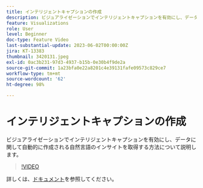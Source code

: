 ```yaml
---
title: インテリジェントキャプションの作成
description: ビジュアライゼーションでインテリジェントキャプションを有効にし、データに関して自動的に作成される自然言語のインサイトを取得する方法について説明します。
feature: Visualizations
role: User
level: Beginner
doc-type: Feature Video
last-substantial-update: 2023-06-02T00:00:00Z
jira: KT-13383
thumbnail: 3420131.jpeg
exl-id: 0ac3b231-97d3-4937-b15b-0e30b4f9de2a
source-git-commit: 1a23bfa0e22a8201c4e39131fafe09573c829ce7
workflow-type: tm+mt
source-wordcount: '62'
ht-degree: 98%

---
```


# インテリジェントキャプションの作成

ビジュアライゼーションでインテリジェントキャプションを有効にし、データに関して自動的に作成される自然言語のインサイトを取得する方法について説明します。

>[!VIDEO](https://video.tv.adobe.com/v/3420131/?learn=on)

詳しくは、[ドキュメント](https://experienceleague.adobe.com/docs/analytics-platform/using/cja-workspace/visualizations/intelligent-captions.html?lang=en)を参照してください。
